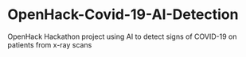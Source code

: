 # OpenHack-Covid-19-AI-Detection
OpenHack Hackathon project using AI to detect signs of COVID-19 on patients from x-ray scans
